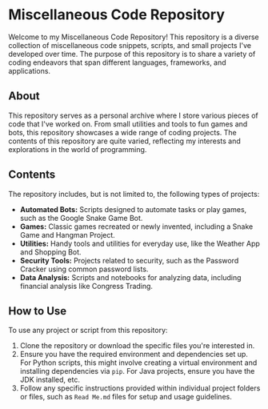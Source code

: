 # Miscellaneous Code Repository

Welcome to my Miscellaneous Code Repository! This repository is a diverse collection of miscellaneous code snippets, scripts, and small projects I've developed over time. The purpose of this repository is to share a variety of coding endeavors that span different languages, frameworks, and applications.

## About

This repository serves as a personal archive where I store various pieces of code that I've worked on. From small utilities and tools to fun games and bots, this repository showcases a wide range of coding projects. The contents of this repository are quite varied, reflecting my interests and explorations in the world of programming.

## Contents

The repository includes, but is not limited to, the following types of projects:

- **Automated Bots:** Scripts designed to automate tasks or play games, such as the Google Snake Game Bot.
- **Games:** Classic games recreated or newly invented, including a Snake Game and Hangman Project.
- **Utilities:** Handy tools and utilities for everyday use, like the Weather App and Shopping Bot.
- **Security Tools:** Projects related to security, such as the Password Cracker using common password lists.
- **Data Analysis:** Scripts and notebooks for analyzing data, including financial analysis like Congress Trading.

## How to Use

To use any project or script from this repository:

1. Clone the repository or download the specific files you're interested in.
2. Ensure you have the required environment and dependencies set up. For Python scripts, this might involve creating a virtual environment and installing dependencies via `pip`. For Java projects, ensure you have the JDK installed, etc.
3. Follow any specific instructions provided within individual project folders or files, such as `Read Me.md` files for setup and usage guidelines.

